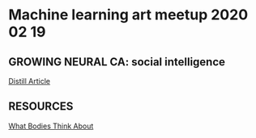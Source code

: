 # Machine learning art meetup 2020 02 19

## GROWING NEURAL CA: social intelligence
[Distill Article](https://distill.pub/2020/growing-ca/)

## RESOURCES

[What Bodies Think About](https://nips.cc/Conferences/2018/Schedule?showEvent=12487)
